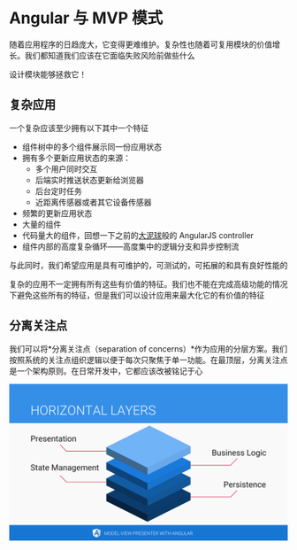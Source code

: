 # Angular 与 MVP 模式

随着应用程序的日趋庞大，它变得更难维护。复杂性也随着可复用模块的价值增长。我们都知道我们应该在它面临失败风险前做些什么

设计模块能够拯救它！

## 复杂应用

一个复杂应该至少拥有以下其中一个特征

- 组件树中的多个组件展示同一份应用状态
- 拥有多个更新应用状态的来源：
  - 多个用户同时交互
  - 后端实时推送状态更新给浏览器
  - 后台定时任务
  - 近距离传感器或者其它设备传感器
- 频繁的更新应用状态
- 大量的组件
- 代码量大的组件，回想一下之前的[大泥球](http://www.laputan.org/mud/)般的 AngularJS controller
- 组件内部的高度复杂循环——高度集中的逻辑分支和异步控制流

与此同时，我们希望应用是具有可维护的，可测试的，可拓展的和具有良好性能的

复杂的应用不一定拥有所有这些有价值的特征。我们也不能在完成高级功能的情况下避免这些所有的特征，但是我们可以设计应用来最大化它的有价值的特征

## 分离关注点

我们可以将*分离关注点（separation of concerns）*作为应用的分层方案。我们按照系统的关注点组织逻辑以便于每次只聚焦于单一功能。在最顶层，分离关注点是一个架构原则。在日常开发中，它都应该改被铭记于心

![](./images/model-view-presenter-with-angular/horizontal_layers.png)

